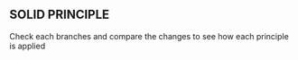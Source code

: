 ## SOLID PRINCIPLE
Check each branches and compare the changes to see how each principle is applied
